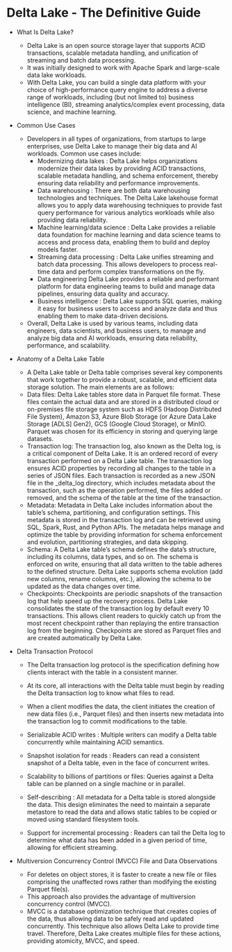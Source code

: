 # Delta Lake - The Definitive Guide

- What Is Delta Lake?
    - Delta Lake is an open source storage layer that supports ACID transactions, scalable metadata handling, and unification of streaming and batch data processing. 
    - It was initially designed to work with Apache Spark and large-scale data lake workloads.
    - With Delta Lake, you can build a single data platform with your choice of high-performance query engine to address a diverse range of workloads, including (but not limited to) business intelligence (BI), streaming analytics/complex event processing, data science, and machine learning.

- Common Use Cases
    - Developers in all types of organizations, from startups to large enterprises, use Delta Lake to manage their big data and AI workloads. Common use cases include: 
        - Modernizing data lakes : 
            Delta Lake helps organizations modernize their data lakes by providing ACID transactions, scalable metadata handling, and schema enforcement, thereby ensuring data reliability and performance improvements.
        - Data warehousing :
            There are both data warehousing technologies and techniques. The Delta Lake lakehouse format allows you to apply data warehousing techniques to provide fast query performance for various analytics workloads while also providing data reliability.
        - Machine learning/data science : 
            Delta Lake provides a reliable data foundation for machine learning and data science teams to access and process data, enabling them to build and deploy models faster.
        - Streaming data processing : 
            Delta Lake unifies streaming and batch data processing. This allows developers to process real-time data and perform complex transformations on the fly.
        - Data engineering
            Delta Lake provides a reliable and performant platform for data engineering teams to build and manage data pipelines, ensuring data quality and accuracy.
        - Business intelligence : 
            Delta Lake supports SQL queries, making it easy for business users to access and analyze data and thus enabling them to make data-driven decisions.
    - Overall, Delta Lake is used by various teams, including data engineers, data scientists, and business users, to manage and analyze big data and AI workloads, ensuring data reliability, performance, and scalability.

- Anatomy of a Delta Lake Table
    - A Delta Lake table or Delta table comprises several key components that work together to provide a robust, scalable, and efficient data storage solution. The main elements are as follows:
    - Data files: Delta Lake tables store data in Parquet file format. These files contain the actual data and are stored in a distributed cloud or on-premises file storage system such as HDFS (Hadoop Distributed File System), Amazon S3, Azure Blob Storage (or Azure Data Lake Storage [ADLS] Gen2), GCS (Google Cloud Storage), or MinIO. Parquet was chosen for its efficiency in storing and querying large datasets.
    - Transaction log: The transaction log, also known as the Delta log, is a critical component of Delta Lake. It is an ordered record of every transaction performed on a Delta Lake table. The transaction log ensures ACID properties by recording all changes to the table in a series of JSON files. Each transaction is recorded as a new JSON file in the _delta_log directory, which includes metadata about the transaction, such as the operation performed, the files added or removed, and the schema of the table at the time of the transaction.
    - Metadata: Metadata in Delta Lake includes information about the table’s schema, partitioning, and configuration settings. This metadata is stored in the transaction log and can be retrieved using SQL, Spark, Rust, and Python APIs. The metadata helps manage and optimize the table by providing information for schema enforcement and evolution, partitioning strategies, and data skipping.
    - Schema: A Delta Lake table’s schema defines the data’s structure, including its columns, data types, and so on. The schema is enforced on write, ensuring that all data written to the table adheres to the defined structure. Delta Lake supports schema evolution (add new columns, rename columns, etc.), allowing the schema to be updated as the data changes over time.
    - Checkpoints: Checkpoints are periodic snapshots of the transaction log that help speed up the recovery process. Delta Lake consolidates the state of the transaction log by default every 10 transactions. This allows client readers to quickly catch up from the most recent checkpoint rather than replaying the entire transaction log from the beginning. Checkpoints are stored as Parquet files and are created automatically by Delta Lake.

- Delta Transaction Protocol
    - The Delta transaction log protocol is the specification defining how clients interact with the table in a consistent manner. 
    - At its core, all interactions with the Delta table must begin by reading the Delta transaction log to know what files to read. 
    - When a client modifies the data, the client initiates the creation of new data files (i.e., Parquet files) and then inserts new metadata into the transaction log to commit modifications to the table.
    
    - Serializable ACID writes : Multiple writers can modify a Delta table concurrently while maintaining ACID semantics.
    - Snapshot isolation for reads : Readers can read a consistent snapshot of a Delta table, even in the face of concurrent writes.
    - Scalability to billions of partitions or files: Queries against a Delta table can be planned on a single machine or in parallel.
    - Self-describing : All metadata for a Delta table is stored alongside the data. This design eliminates the need to maintain a separate metastore to read the data and allows static tables to be copied or moved using standard filesystem tools.
    - Support for incremental processing : Readers can tail the Delta log to determine what data has been added in a given period of time, allowing for efficient streaming.

- Multiversion Concurrency Control (MVCC) File and Data Observations
    - For deletes on object stores, it is faster to create a new file or files comprising the unaffected rows rather than modifying the existing Parquet file(s). 
    - This approach also provides the advantage of multiversion concurrency control (MVCC). 
    - MVCC is a database optimization technique that creates copies of the data, thus allowing data to be safely read and updated concurrently. This technique also allows Delta Lake to provide time travel. Therefore, Delta Lake creates multiple files for these actions, providing atomicity, MVCC, and speed.